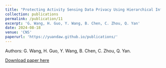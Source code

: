 ```yaml
---
title: "Protecting Activity Sensing Data Privacy Using Hierarchical Information Dissociation"
collection: publications
permalink: /publication/11
excerpt: 'G. Wang, H. Guo, Y. Wang, B. Chen, C. Zhou, Q. Yan'
date: 2024-08-18
venue: 'CNS'
paperurl: 'https://yuandaw.github.io/publications/'
---
```

Authors: G. Wang, H. Guo, Y. Wang, B. Chen, C. Zhou, Q. Yan.

<!-- [Slides](https://yuandaw.github.io//files/SDRLite.pdf) -->

[Download paper here](https://yuandaw.github.io/publications/)

